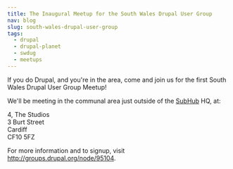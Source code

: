 ```yaml
---
title: The Inaugural Meetup for the South Wales Drupal User Group
nav: blog
slug: south-wales-drupal-user-group
tags:
  - drupal
  - drupal-planet
  - swdug
  - meetups
---
```

If you do Drupal, and you're in the area, come and join us for the first South Wales Drupal User Group Meetup!

We'll be meeting in the communal area just outside of the [SubHub](http://www.subhub.com) HQ, at:

4, The Studios<br>
3 Burt Street<br>
Cardiff<br>
CF10 5FZ

For more information and to signup, visit <http://groups.drupal.org/node/95104>.
